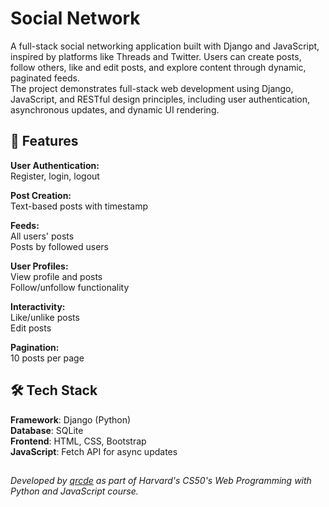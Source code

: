 # Social Network
A full-stack social networking application built with Django and JavaScript, inspired by platforms like Threads and Twitter. 
Users can create posts, follow others, like and edit posts, and explore content through dynamic, paginated feeds. <br>
The project demonstrates full-stack web development using Django, JavaScript, and RESTful design principles, including user authentication, asynchronous updates, and dynamic UI rendering.

## 🚀 Features
**User Authentication:**  
Register, login, logout

**Post Creation:**  
Text-based posts with timestamp

**Feeds:**  
All users' posts  
Posts by followed users

**User Profiles:**  
View profile and posts  
Follow/unfollow functionality

**Interactivity:**  
Like/unlike posts  
Edit posts 

**Pagination:**  
10 posts per page


## 🛠️ Tech Stack
**Framework**: Django (Python) <br>
**Database**: SQLite <br>
**Frontend**: HTML, CSS, Bootstrap <br>
**JavaScript**: Fetch API for async updates

##


_Developed by [qrcde](https://github.com/qrcde) as part of Harvard's CS50's Web Programming with Python and JavaScript course._
